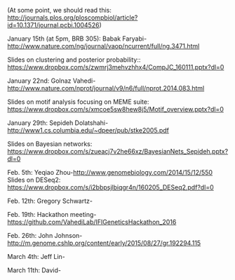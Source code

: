 (At some point, we should read this: http://journals.plos.org/ploscompbiol/article?id=10.1371/journal.pcbi.1004526)

January 15th (at 5pm, BRB 305): Babak Faryabi- http://www.nature.com/ng/journal/vaop/ncurrent/full/ng.3471.html

Slides on clustering and posterior probability:: https://www.dropbox.com/s/zwmrj3mehvzhhx4/CompJC_160111.pptx?dl=0

January 22nd: Golnaz Vahedi-http://www.nature.com/nprot/journal/v9/n6/full/nprot.2014.083.html

Slides on motif analysis focusing on MEME suite: https://www.dropbox.com/s/xmcoe5sw8hew8j5/Motif_overview.pptx?dl=0

January 29th: Sepideh Dolatshahi- http://www1.cs.columbia.edu/~dpeer/pub/stke2005.pdf

Slides on Bayesian networks: https://www.dropbox.com/s/zueacj7v2he66xz/BayesianNets_Sepideh.pptx?dl=0

Feb. 5th: Yeqiao Zhou-http://www.genomebiology.com/2014/15/12/550
Slides on DESeq2: https://www.dropbox.com/s/i2bbpsjlbiqgr4n/160205_DESeq2.pdf?dl=0

Feb. 12th: Gregory Schwartz-

Feb. 19th: Hackathon meeting-https://github.com/VahediLab/IFIGeneticsHackathon_2016

Feb. 26th: John Johnson-http://m.genome.cshlp.org/content/early/2015/08/27/gr.192294.115

March 4th: Jeff Lin-

March 11th: David-
